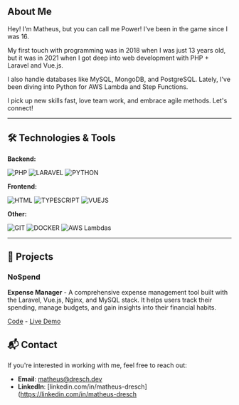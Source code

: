 ## About Me

Hey! I'm Matheus, but you can call me Power! I've been in the game since I was 16. 

My first touch with programming was in 2018 when I was just 13 years old, but it was in 2021 when I got deep into web development with PHP + Laravel and Vue.js.

I also handle databases like MySQL, MongoDB, and PostgreSQL. Lately, I've been diving into Python for AWS Lambda and Step Functions. 

I pick up new skills fast, love team work, and embrace agile methods. Let's connect!

---

## 🛠️ Technologies & Tools

**Backend:**

![PHP](https://img.shields.io/badge/PHP-777BB4?style=for-the-badge&logo=php&logoColor=white)
![LARAVEL](https://img.shields.io/badge/Laravel-FF2D20?style=for-the-badge&logo=laravel&logoColor=white)
![PYTHON](https://img.shields.io/badge/python-3670A0?style=for-the-badge&logo=python&logoColor=ffdd54)

**Frontend:**

![HTML](https://img.shields.io/badge/HTML5-E34F26?style=for-the-badge&logo=html5&logoColor=white)
![TYPESCRIPT](https://img.shields.io/badge/TypeScript-007ACC?style=for-the-badge&logo=typescript&logoColor=white)
![VUEJS](https://img.shields.io/badge/Vue.js-35495E?style=for-the-badge&logo=vue.js&logoColor=4FC08D)

**Other:**

![GIT](https://img.shields.io/badge/GIT-E44C30?style=for-the-badge&logo=git&logoColor=white)
![DOCKER](https://img.shields.io/badge/DOCKER-0089D6?style=for-the-badge&logo=docker&logoColor=white)
![AWS Lambdas](https://img.shields.io/badge/AWS%20Lambdas-FF9900?style=for-the-badge&logo=amazon-web-services&logoColor=white)

---

## 🚀 Projects

### NoSpend 

**Expense Manager** - A comprehensive expense management tool built with the Laravel, Vue.js, Nginx, and MySQL stack. It helps users track their spending, manage budgets, and gain insights into their financial habits.

[Code](https://github.com/powerclonic/nospend) - [Live Demo](https://nospend.dresch.dev)

## 📬 Contact 

If you're interested in working with me, feel free to reach out: 

- **Email**: [matheus@dresch.dev](mailto:matheus@dresch.dev)
- **LinkedIn**: [linkedin.com/in/matheus-dresch](https://linkedin.com/in/matheus-dresch
